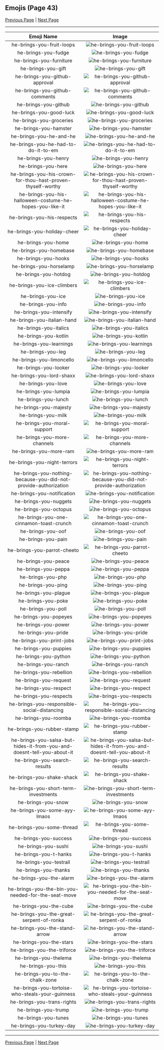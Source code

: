 
## Emojis (Page 43)

[Previous Page](/docs/hc/page-h-0042.md)
  | [Next Page](/docs/hc/page-h-0044.md)

<hr />

|Emoji Name|Image|
| :-: | :-: |
|he-brings-you-fruit-loops| ![he-brings-you-fruit-loops](/emojis/hc/he-brings-you-fruit-loops.gif)|
|he-brings-you-fudge| ![he-brings-you-fudge](/emojis/hc/he-brings-you-fudge.png)|
|he-brings-you-furniture| ![he-brings-you-furniture](/emojis/hc/he-brings-you-furniture.png)|
|he-brings-you-gift| ![he-brings-you-gift](/emojis/hc/he-brings-you-gift.png)|
|he-brings-you-github-approval| ![he-brings-you-github-approval](/emojis/hc/he-brings-you-github-approval.png)|
|he-brings-you-github-comments| ![he-brings-you-github-comments](/emojis/hc/he-brings-you-github-comments.png)|
|he-brings-you-github| ![he-brings-you-github](/emojis/hc/he-brings-you-github.png)|
|he-brings-you-good-luck| ![he-brings-you-good-luck](/emojis/hc/he-brings-you-good-luck.png)|
|he-brings-you-groceries| ![he-brings-you-groceries](/emojis/hc/he-brings-you-groceries.png)|
|he-brings-you-hamster| ![he-brings-you-hamster](/emojis/hc/he-brings-you-hamster.png)|
|he-brings-you-he-and-he| ![he-brings-you-he-and-he](/emojis/hc/he-brings-you-he-and-he.png)|
|he-brings-you-he-had-to-do-it-to-em| ![he-brings-you-he-had-to-do-it-to-em](/emojis/hc/he-brings-you-he-had-to-do-it-to-em.png)|
|he-brings-you-henry| ![he-brings-you-henry](/emojis/hc/he-brings-you-henry.png)|
|he-brings-you-here| ![he-brings-you-here](/emojis/hc/he-brings-you-here.png)|
|he-brings-you-his-crown-for-thou-hast-proven-thyself-worthy| ![he-brings-you-his-crown-for-thou-hast-proven-thyself-worthy](/emojis/hc/he-brings-you-his-crown-for-thou-hast-proven-thyself-worthy.png)|
|he-brings-you-his-halloween-costume-he-hopes-you-like-it| ![he-brings-you-his-halloween-costume-he-hopes-you-like-it](/emojis/hc/he-brings-you-his-halloween-costume-he-hopes-you-like-it.png)|
|he-brings-you-his-respects| ![he-brings-you-his-respects](/emojis/hc/he-brings-you-his-respects.png)|
|he-brings-you-holiday-cheer| ![he-brings-you-holiday-cheer](/emojis/hc/he-brings-you-holiday-cheer.png)|
|he-brings-you-home| ![he-brings-you-home](/emojis/hc/he-brings-you-home.png)|
|he-brings-you-homebase| ![he-brings-you-homebase](/emojis/hc/he-brings-you-homebase.png)|
|he-brings-you-hooks| ![he-brings-you-hooks](/emojis/hc/he-brings-you-hooks.png)|
|he-brings-you-horselamp| ![he-brings-you-horselamp](/emojis/hc/he-brings-you-horselamp.png)|
|he-brings-you-hotdog| ![he-brings-you-hotdog](/emojis/hc/he-brings-you-hotdog.png)|
|he-brings-you-ice-climbers| ![he-brings-you-ice-climbers](/emojis/hc/he-brings-you-ice-climbers.png)|
|he-brings-you-ice| ![he-brings-you-ice](/emojis/hc/he-brings-you-ice.png)|
|he-brings-you-info| ![he-brings-you-info](/emojis/hc/he-brings-you-info.png)|
|he-brings-you-intensify| ![he-brings-you-intensify](/emojis/hc/he-brings-you-intensify.gif)|
|he-brings-you-italian-hand| ![he-brings-you-italian-hand](/emojis/hc/he-brings-you-italian-hand.png)|
|he-brings-you-italics| ![he-brings-you-italics](/emojis/hc/he-brings-you-italics.png)|
|he-brings-you-kotlin| ![he-brings-you-kotlin](/emojis/hc/he-brings-you-kotlin.png)|
|he-brings-you-learnings| ![he-brings-you-learnings](/emojis/hc/he-brings-you-learnings.png)|
|he-brings-you-leg| ![he-brings-you-leg](/emojis/hc/he-brings-you-leg.png)|
|he-brings-you-limoncello| ![he-brings-you-limoncello](/emojis/hc/he-brings-you-limoncello.png)|
|he-brings-you-looker| ![he-brings-you-looker](/emojis/hc/he-brings-you-looker.png)|
|he-brings-you-lord-shaxx| ![he-brings-you-lord-shaxx](/emojis/hc/he-brings-you-lord-shaxx.png)|
|he-brings-you-love| ![he-brings-you-love](/emojis/hc/he-brings-you-love.png)|
|he-brings-you-lumpia| ![he-brings-you-lumpia](/emojis/hc/he-brings-you-lumpia.png)|
|he-brings-you-lunch| ![he-brings-you-lunch](/emojis/hc/he-brings-you-lunch.png)|
|he-brings-you-majesty| ![he-brings-you-majesty](/emojis/hc/he-brings-you-majesty.png)|
|he-brings-you-milk| ![he-brings-you-milk](/emojis/hc/he-brings-you-milk.png)|
|he-brings-you-moral-support| ![he-brings-you-moral-support](/emojis/hc/he-brings-you-moral-support.png)|
|he-brings-you-more-channels| ![he-brings-you-more-channels](/emojis/hc/he-brings-you-more-channels.png)|
|he-brings-you-more-ram| ![he-brings-you-more-ram](/emojis/hc/he-brings-you-more-ram.png)|
|he-brings-you-night-terrors| ![he-brings-you-night-terrors](/emojis/hc/he-brings-you-night-terrors.png)|
|he-brings-you-nothing-because-you-did-not-provide-authorization| ![he-brings-you-nothing-because-you-did-not-provide-authorization](/emojis/hc/he-brings-you-nothing-because-you-did-not-provide-authorization.png)|
|he-brings-you-notification| ![he-brings-you-notification](/emojis/hc/he-brings-you-notification.png)|
|he-brings-you-nuggets| ![he-brings-you-nuggets](/emojis/hc/he-brings-you-nuggets.png)|
|he-brings-you-octopus| ![he-brings-you-octopus](/emojis/hc/he-brings-you-octopus.png)|
|he-brings-you-one-cinnamon-toast-crunch| ![he-brings-you-one-cinnamon-toast-crunch](/emojis/hc/he-brings-you-one-cinnamon-toast-crunch.png)|
|he-brings-you-oof| ![he-brings-you-oof](/emojis/hc/he-brings-you-oof.png)|
|he-brings-you-pain| ![he-brings-you-pain](/emojis/hc/he-brings-you-pain.png)|
|he-brings-you-parrot-cheeto| ![he-brings-you-parrot-cheeto](/emojis/hc/he-brings-you-parrot-cheeto.png)|
|he-brings-you-peace| ![he-brings-you-peace](/emojis/hc/he-brings-you-peace.png)|
|he-brings-you-peppa| ![he-brings-you-peppa](/emojis/hc/he-brings-you-peppa.png)|
|he-brings-you-php| ![he-brings-you-php](/emojis/hc/he-brings-you-php.png)|
|he-brings-you-ping| ![he-brings-you-ping](/emojis/hc/he-brings-you-ping.png)|
|he-brings-you-plague| ![he-brings-you-plague](/emojis/hc/he-brings-you-plague.png)|
|he-brings-you-poke| ![he-brings-you-poke](/emojis/hc/he-brings-you-poke.png)|
|he-brings-you-poll| ![he-brings-you-poll](/emojis/hc/he-brings-you-poll.png)|
|he-brings-you-popeyes| ![he-brings-you-popeyes](/emojis/hc/he-brings-you-popeyes.png)|
|he-brings-you-power| ![he-brings-you-power](/emojis/hc/he-brings-you-power.png)|
|he-brings-you-pride| ![he-brings-you-pride](/emojis/hc/he-brings-you-pride.png)|
|he-brings-you-print-jobs| ![he-brings-you-print-jobs](/emojis/hc/he-brings-you-print-jobs.png)|
|he-brings-you-puppies| ![he-brings-you-puppies](/emojis/hc/he-brings-you-puppies.png)|
|he-brings-you-python| ![he-brings-you-python](/emojis/hc/he-brings-you-python.png)|
|he-brings-you-ranch| ![he-brings-you-ranch](/emojis/hc/he-brings-you-ranch.png)|
|he-brings-you-rebellion| ![he-brings-you-rebellion](/emojis/hc/he-brings-you-rebellion.png)|
|he-brings-you-request| ![he-brings-you-request](/emojis/hc/he-brings-you-request.png)|
|he-brings-you-respect| ![he-brings-you-respect](/emojis/hc/he-brings-you-respect.png)|
|he-brings-you-respects| ![he-brings-you-respects](/emojis/hc/he-brings-you-respects.png)|
|he-brings-you-responsible-social-distancing| ![he-brings-you-responsible-social-distancing](/emojis/hc/he-brings-you-responsible-social-distancing.png)|
|he-brings-you-roomba| ![he-brings-you-roomba](/emojis/hc/he-brings-you-roomba.png)|
|he-brings-you-rubber-stamp| ![he-brings-you-rubber-stamp](/emojis/hc/he-brings-you-rubber-stamp.png)|
|he-brings-you-salsa-but-hides-it-from-you-and-doesnt-tell-you-about-it| ![he-brings-you-salsa-but-hides-it-from-you-and-doesnt-tell-you-about-it](/emojis/hc/he-brings-you-salsa-but-hides-it-from-you-and-doesnt-tell-you-about-it.png)|
|he-brings-you-search-results| ![he-brings-you-search-results](/emojis/hc/he-brings-you-search-results.png)|
|he-brings-you-shake-shack| ![he-brings-you-shake-shack](/emojis/hc/he-brings-you-shake-shack.png)|
|he-brings-you-short-term-investments| ![he-brings-you-short-term-investments](/emojis/hc/he-brings-you-short-term-investments.png)|
|he-brings-you-snow| ![he-brings-you-snow](/emojis/hc/he-brings-you-snow.png)|
|he-brings-you-some-ayy-lmaos| ![he-brings-you-some-ayy-lmaos](/emojis/hc/he-brings-you-some-ayy-lmaos.png)|
|he-brings-you-some-thread| ![he-brings-you-some-thread](/emojis/hc/he-brings-you-some-thread.png)|
|he-brings-you-success| ![he-brings-you-success](/emojis/hc/he-brings-you-success.png)|
|he-brings-you-sushi| ![he-brings-you-sushi](/emojis/hc/he-brings-you-sushi.png)|
|he-brings-you-t-hanks| ![he-brings-you-t-hanks](/emojis/hc/he-brings-you-t-hanks.png)|
|he-brings-you-testrail| ![he-brings-you-testrail](/emojis/hc/he-brings-you-testrail.png)|
|he-brings-you-thanks| ![he-brings-you-thanks](/emojis/hc/he-brings-you-thanks.png)|
|he-brings-you-the-alarm| ![he-brings-you-the-alarm](/emojis/hc/he-brings-you-the-alarm.gif)|
|he-brings-you-the-bin-you-needed-for-the-seat-move| ![he-brings-you-the-bin-you-needed-for-the-seat-move](/emojis/hc/he-brings-you-the-bin-you-needed-for-the-seat-move.png)|
|he-brings-you-the-cube| ![he-brings-you-the-cube](/emojis/hc/he-brings-you-the-cube.png)|
|he-brings-you-the-great-serpent-of-ronka| ![he-brings-you-the-great-serpent-of-ronka](/emojis/hc/he-brings-you-the-great-serpent-of-ronka.png)|
|he-brings-you-the-stand-arrow| ![he-brings-you-the-stand-arrow](/emojis/hc/he-brings-you-the-stand-arrow.png)|
|he-brings-you-the-stars| ![he-brings-you-the-stars](/emojis/hc/he-brings-you-the-stars.png)|
|he-brings-you-the-triforce| ![he-brings-you-the-triforce](/emojis/hc/he-brings-you-the-triforce.png)|
|he-brings-you-thelema| ![he-brings-you-thelema](/emojis/hc/he-brings-you-thelema.png)|
|he-brings-you-this| ![he-brings-you-this](/emojis/hc/he-brings-you-this.png)|
|he-brings-you-to-the-chalk-zone| ![he-brings-you-to-the-chalk-zone](/emojis/hc/he-brings-you-to-the-chalk-zone.png)|
|he-brings-you-tortoise-who-steals-your-guinness| ![he-brings-you-tortoise-who-steals-your-guinness](/emojis/hc/he-brings-you-tortoise-who-steals-your-guinness.png)|
|he-brings-you-trans-rights| ![he-brings-you-trans-rights](/emojis/hc/he-brings-you-trans-rights.png)|
|he-brings-you-trump| ![he-brings-you-trump](/emojis/hc/he-brings-you-trump.png)|
|he-brings-you-tunes| ![he-brings-you-tunes](/emojis/hc/he-brings-you-tunes.png)|
|he-brings-you-turkey-day| ![he-brings-you-turkey-day](/emojis/hc/he-brings-you-turkey-day.png)|

<hr/>

[Previous Page](/docs/hc/page-h-0042.md)
  | [Next Page](/docs/hc/page-h-0044.md)